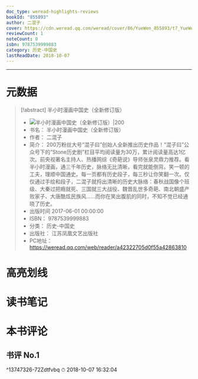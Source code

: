 ```yaml
---
doc_type: weread-highlights-reviews
bookId: "855893"
author: 二混子
cover: https://cdn.weread.qq.com/weread/cover/86/YueWen_855893/t7_YueWen_855893.jpg
reviewCount: 1
noteCount: 0
isbn: 9787539999883
category: 历史-中国史
lastReadDate: 2018-10-07
---
```


---
# 元数据
> [!abstract] 半小时漫画中国史（全新修订版）
> - ![ 半小时漫画中国史（全新修订版）|200](https://cdn.weread.qq.com/weread/cover/86/YueWen_855893/t7_YueWen_855893.jpg)
> - 书名： 半小时漫画中国史（全新修订版）
> - 作者： 二混子
> - 简介： 200万粉丝大号“混子曰”创始人全新推出历史作品！“混子曰”公众号下的“Stone历史剧”栏目平均阅读量为30万，累计阅读量高达1亿次。前央视著名主持人、热播网综《奇葩说》导师张泉灵鼎力推荐。看半小时漫画，通三千年历史，脉络无比清晰，看完就能倒背。笑一顿的工夫，理顺中国通史。每一页都有历史段子，每三秒让你笑翻一次。仅仅通过手绘和段子，二混子就捋出清晰的历史大脉络：春秋战国像个班级、大秦过把瘾就死、三国就三大战役、魏晋乱世多奇葩、南北朝盛产败家子、大唐酷炫民族风……而你在笑出腹肌的同时，不知不觉已经通晓了历史。
> - 出版时间 2017-06-01 00:00:00
> - ISBN： 9787539999883
> - 分类： 历史-中国史
> - 出版社： 江苏凤凰文艺出版社
> - PC地址：https://weread.qq.com/web/reader/a42322705d0f55a42863810

# 高亮划线

# 读书笔记

# 本书评论

## 书评 No.1 
 ^13747326-72Zdtfvbq
⏱ 2018-10-07 16:32:04

